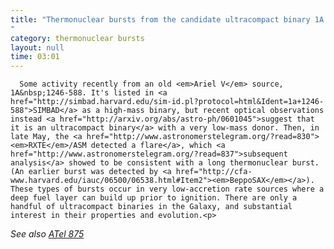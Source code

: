 ```yaml
---
title: "Thermonuclear bursts from the candidate ultracompact binary 1A 1246-588"
category: thermonuclear bursts
layout: null
time: 03:01
---
```

<!-- converted from blosxom format post using convert.pl dkg 22.1.2022 -->
<!-- created by convert.pl on Mon Jan 30 23:48:05 EST 2012 -->
<!-- converted from ../2006/06/thermonuclear-bursts-from-candidate.html -->
<!-- Post timestamp Wednesday, June 21, 2006 11:01 AM -->
<!-- touch -t 200606211101 -->
<!-- Labels: 2006, thermonuclear bursts -->
      Some activity recently from an old <em>Ariel V</em> source, 1A&nbsp;1246-588. It's listed in <a href="http://simbad.harvard.edu/sim-id.pl?protocol=html&Ident=1a+1246-588">SIMBAD</a> as a high-mass binary, but recent optical observations instead <a href="http://arxiv.org/abs/astro-ph/0601045">suggest that it is an ultracompact binary</a> with a very low-mass donor. Then, in late May, the <a href="http://www.astronomerstelegram.org/?read=830"><em>RXTE</em>/ASM detected a flare</a>, which <a href="http://www.astronomerstelegram.org/?read=837">subsequent analysis</a> showed to be consistent with a long thermonuclear burst. (An earlier burst was detected by <a href="http://cfa-www.harvard.edu/iauc/06500/06538.html#Item2"><em>BeppoSAX</em></a>). These types of bursts occur in very low-accretion rate sources where a deep fuel layer can build up prior to ignition. There are only a handful of ultracompact binaries in the Galaxy, and substantial interest in their properties and evolution.<p>
<em>See also <a href="http://www.astronomerstelegram.org/?read=875">ATel 875</a></em>

